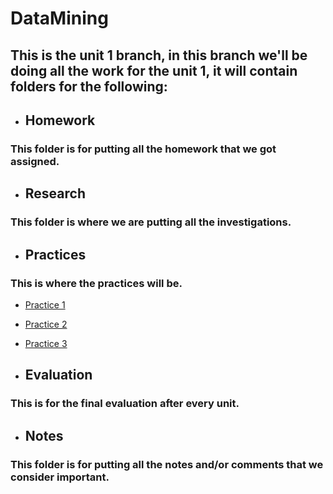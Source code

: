 # DataMining

## This is the unit 1 branch, in this branch we'll be doing all the work for the unit 1, it will contain folders for the following:

* ## Homework
### This folder is for putting all the homework that we got assigned.


* ## Research
### This folder is where we are putting all the investigations.


* ## Practices
### This is where the practices will be.

* [Practice 1](https://github.com/ThunderboltMonkey/DataMining/blob/unit_1/Practices/p1.R)
* [Practice 2](https://github.com/ThunderboltMonkey/DataMining/blob/unit_1/Practices/practice%202.r)
* [Practice 3](https://github.com/ThunderboltMonkey/DataMining/blob/unit_1/Practices/practice%203.r)

* ## Evaluation
### This is for the final evaluation after every unit.


* ## Notes
### This folder is for putting all the notes and/or comments that we consider important.